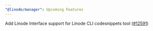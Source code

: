 ```yaml
---
"@linode/manager": Upcoming Features
---
```


Add Linode Interface support for Linode CLI codesnippets tool ([#12591](https://github.com/linode/manager/pull/12591))
